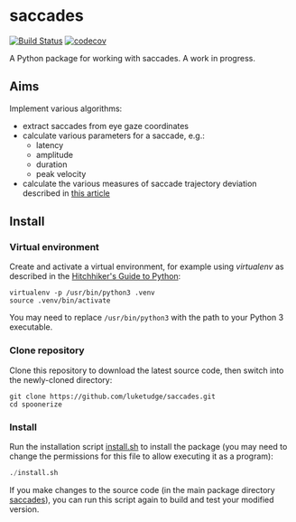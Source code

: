 # saccades

[![Build Status](https://www.travis-ci.org/luketudge/saccades.svg?branch=master)](https://www.travis-ci.org/luketudge/saccades)
[![codecov](https://codecov.io/gh/luketudge/saccades/branch/master/graph/badge.svg)](https://codecov.io/gh/luketudge/saccades)

A Python package for working with saccades. A work in progress.

## Aims

Implement various algorithms:

* extract saccades from eye gaze coordinates
* calculate various parameters for a saccade, e.g.:
  * latency
  * amplitude
  * duration
  * peak velocity
* calculate the various measures of saccade trajectory deviation described in [this article](https://doi.org/10.3758/s13428-016-0846-6)

## Install

### Virtual environment

Create and activate a virtual environment, for example using *virtualenv* as described in the [Hitchhiker's Guide to Python](https://docs.python-guide.org/dev/virtualenvs/#lower-level-virtualenv):

```shell
virtualenv -p /usr/bin/python3 .venv
source .venv/bin/activate
```

You may need to replace `/usr/bin/python3` with the path to your Python 3 executable.

### Clone repository

Clone this repository to download the latest source code, then switch into the newly-cloned directory:

```shell
git clone https://github.com/luketudge/saccades.git
cd spoonerize
```

### Install

Run the installation script [install.sh](install.sh) to install the package (you may need to change the permissions for this file to allow executing it as a program):

```python
./install.sh
```

If you make changes to the source code (in the main package directory [saccades](saccades)), you can run this script again to build and test your modified version.
